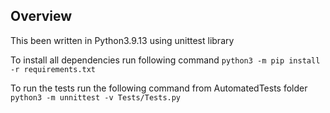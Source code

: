 ## Overview

This been written in Python3.9.13 using unittest library 

To install all dependencies run following command  ``` python3 -m pip install -r requirements.txt ```

To run the tests run the following command from AutomatedTests folder ```python3 -m unnittest -v Tests/Tests.py ```

